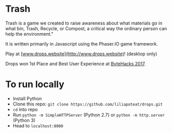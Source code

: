 # Trash
Trash is a game we created to raise awareness about what materials go in what bin, Trash, Recycle, or Compost, a critical way the ordinary person can help the environment."
 
It is written primarily in Javascript using the Phaser.IO game framework.

Play at [www.drops.website](http://www.drops.website)! (desktop only)

Drops won 1st Place and Best User Experience at [ByteHacks 2017](https://bytehacks.org/).

# To run locally
- Install Python
- Clone this repo: `git clone https://github.com/liliapoteat/drops.git`
- `cd` into repo
- Run `python -m SimpleHTTPServer` (Python 2.7) or `python -m http.server` (Python 3)
- Head to `localhost:8000`
